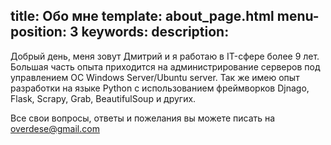 title: Обо мне
template: about_page.html
menu-position: 3
keywords: 
description: 
---
 Добрый день, меня зовут Дмитрий и я работаю в IT-сфере более 9 лет. Большая часть опыта приходится на администрирование серверов под управлением ОС Windows Server/Ubuntu server. Так же имею опыт разработки на языке Python с использованием фреймворков Djnago, Flask, Scrapy, Grab, BeautifulSoup и других.

 Все свои вопросы, ответы и пожелания вы можете писать на [overdese@gmail.com](mailto:overdese@gmail.com)

